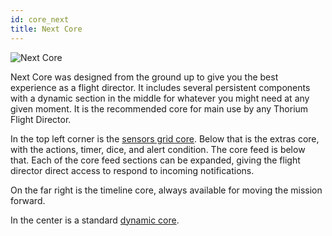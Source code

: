 ```yaml
---
id: core_next
title: Next Core
---
```


![Next Core](/img/core_next.jpg)

Next Core was designed from the ground up to give you the best experience as a
flight director. It includes several persistent components with a dynamic
section in the middle for whatever you might need at any given moment. It is the
recommended core for main use by any Thorium Flight Director.

In the top left corner is the [sensors grid core](/docs/card_sensors.html).
Below that is the extras core, with the actions, timer, dice, and alert
condition. The core feed is below that. Each of the core feed sections can be
expanded, giving the flight director direct access to respond to incoming
notifications.

On the far right is the timeline core, always available for moving the mission
forward.

In the center is a standard [dynamic core](/docs/core_dynamic.html).
